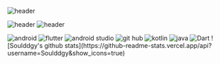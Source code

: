 ![header](https://capsule-render.vercel.app/api?type=slice&color=auto&height=300&section=header&text=welcome&fontSize=90&fontAlignY=38&desc=Soul's%20Profile&descAlignY=51&descAlign=62)

![header](https://img.shields.io/badge/android%20developer-blue)
![header](https://img.shields.io/badge/flutter%20developer-blue)

<img alt="android" src="https://img.shields.io/badge/Android-3DDC84?style=flat-square&logo=android&logoColor=white"/>
<img alt="flutter" src="https://img.shields.io/badge/Flutter-02569B?style=flat-square&logo=flutter&logoColor=white"/>
<img alt="android studio" src="https://img.shields.io/badge/Android Studio-3DDC84?style=flat-square&logo=Android Studio&logoColor=white"/>
<img alt= "git hub" src="https://img.shields.io/badge/GitHub-181717?style=flat-square&logo=GitHub&logoColor=white"/>
<img alt="kotlin" src="https://img.shields.io/badge/kotlin-7F52FF.svg?&style=flat-square&logo=kolin&logoColor=white"/>
<img alt="java" src="https://img.shields.io/badge/java-007396?style=flat-square&logo=java&logoColor=white"/>
<img alt="Dart" src="https://img.shields.io/badge/Dart-Language-blue?logo=dart"/>
![Soulddgy's github stats](https://github-readme-stats.vercel.app/api?username=Soulddgy&show_icons=true)
